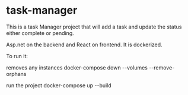 # task-manager


This is a task Manager project that will add a task and update the status either complete or pending.

Asp.net on the backend and React on frontend. It is dockerized.

To run it:

removes any instances
docker-compose down --volumes --remove-orphans

run the project
docker-compose up --build
